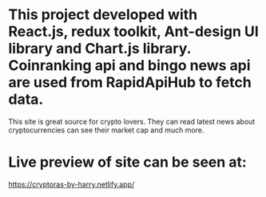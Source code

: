 # This project developed with React.js, redux toolkit, Ant-design UI library and Chart.js library. Coinranking api and bingo news api are used from RapidApiHub to fetch data.
This site is great source for crypto lovers. They can read latest news about cryptocurrencies can see their market cap and much more. 
# Live preview of site can be seen at:
 https://cryptoras-by-harry.netlify.app/
